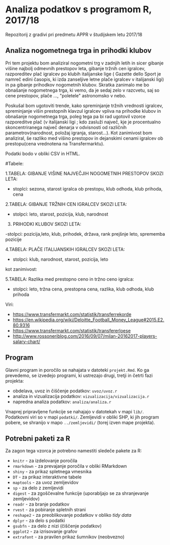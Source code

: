 # Analiza podatkov s programom R, 2017/18

Repozitorij z gradivi pri predmetu APPR v študijskem letu 2017/18

## Analiza nogometnega trga in prihodki klubov
Pri tem projektu bom analiziral nogometni trg v zadnjih letih in sicer gibanje višine najbolj odmevnih prestopov leta, gibanje tržnih cen igralcev, razporeditev plač igralcev po klubih italijanske lige ( Gazette dello Sport je namreč edini časopis, ki izda zanseljive letne plače igralcev v italijanski ligi) in pa gibanje prihodkov nogometnih klubov. Skratka zanimalo me bo obnašanje nogometnega trga, ki vemo, da je sedaj zelo v razcvetu, saj so cene prestopov, plače ...,  "poletele" astronomsko v nebo.

Poskušal bom ugotoviti trende, kako spreminjanje tržnih vrednosti igralcev, spreminjanje višin prestopnih klavzul igralcev vpliva na prihodke klubov in obnašanje nogometnega trga,  poleg tega pa bi rad ugotovil vzorce razporeditve plač (v italijanski ligi ; kdo zasluži največ, kje je procentualno skoncentriranega največ denarja v odvisnosti od različnih parametrov(narodnost, položaj igranja, starost...).
Kot zanimivost bom analiziral, še razliko med višino prestopov in dejanskimi cenami igralcev ob prestopu(cena vrednotena na Transfermarktu).

Podatki bodo v obliki CSV in HTML.

#Tabele:

1.TABELA: GIBANJE VIŠINE NAJVEČJIH NOGOMETNIH PRESTOPOV SKOZI LETA:

- stoplci: sezona, starost igralca ob prestopu, klub odhoda, klub prihoda, cena

2.TABELA: GIBANJE TRŽNIH CEN IGRALCEV SKOZI LETA:

- stolpci: leto, starost, pozicija, klub, narodnost

3. PRIHODKI KLUBOV SKOZI LETA:

-stolpci: pozicija,leto, klub, prihodek, država, rank prejšnje leto, sprememba pozicije

4.TABELA: PLAČE ITALIJANSKIH IGRALCEV SKOZI LETA:

- stolpci: klub, narodnost, starost, pozicija, leto

kot zanimivost:

5.TABELA: Razlika med prestopno ceno in tržno ceno igralca:

- stolpci: leto, tržna cena, prestopna cena, razlika, klub odhoda, klub prihoda



Viri:
- https://www.transfermarkt.com/statistik/transferrekorde
- https://en.wikipedia.org/wiki/Deloitte_Football_Money_League#2015.E2.80.9316
- https://www.transfermarkt.com/statistik/transfererloese
- http://www.rossoneriblog.com/2016/09/07/milan-20162017-players-salary-chart/

## Program

Glavni program in poročilo se nahajata v datoteki `projekt.Rmd`. Ko ga prevedemo,
se izvedejo programi, ki ustrezajo drugi, tretji in četrti fazi projekta:

* obdelava, uvoz in čiščenje podatkov: `uvoz/uvoz.r`
* analiza in vizualizacija podatkov: `vizualizacija/vizualizacija.r`
* napredna analiza podatkov: `analiza/analiza.r`

Vnaprej pripravljene funkcije se nahajajo v datotekah v mapi `lib/`. Podatkovni
viri so v mapi `podatki/`. Zemljevidi v obliki SHP, ki jih program pobere, se
shranijo v mapo `../zemljevidi/` (torej izven mape projekta).

## Potrebni paketi za R

Za zagon tega vzorca je potrebno namestiti sledeče pakete za R:

* `knitr` - za izdelovanje poročila
* `rmarkdown` - za prevajanje poročila v obliki RMarkdown
* `shiny` - za prikaz spletnega vmesnika
* `DT` - za prikaz interaktivne tabele
* `maptools` - za uvoz zemljevidov
* `sp` - za delo z zemljevidi
* `digest` - za zgoščevalne funkcije (uporabljajo se za shranjevanje zemljevidov)
* `readr` - za branje podatkov
* `rvest` - za pobiranje spletnih strani
* `reshape2` - za preoblikovanje podatkov v obliko *tidy data*
* `dplyr` - za delo s podatki
* `gsubfn` - za delo z nizi (čiščenje podatkov)
* `ggplot2` - za izrisovanje grafov
* `extrafont` - za pravilen prikaz šumnikov (neobvezno)
